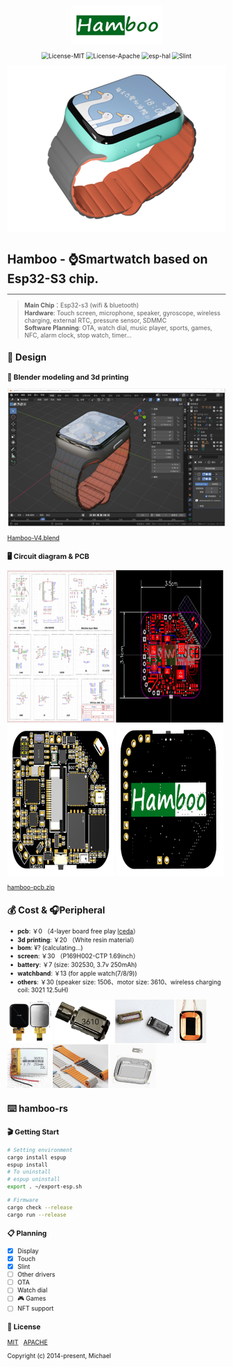 <p align="center">
  <img width="210" height="90" src="docs/Hamboo.jpg">
</p>
<p align="center">
    <img alt="License-MIT" src="https://img.shields.io/badge/license-MIT-blue.svg"/>
    <img alt="License-Apache" src="https://img.shields.io/badge/license-apache-blue.svg"/>
    <img alt="esp-hal" src="https://img.shields.io/badge/esp_hal-0.17.0-green.svg"/>
    <img alt="Slint" src="https://img.shields.io/badge/slint-1.5.1-green.svg"/>
</p>

<img alt="Hamboo" src="docs/watch.jpg"/>

<br>

# Hamboo - ⌚Smartwatch based on Esp32-S3 chip.

---

> **Main Chip**：Esp32-s3 (wifi & bluetooth) <br>
> **Hardware**: Touch screen, microphone, speaker, gyroscope, wireless charging, external RTC, pressure sensor, SDMMC <br>
> **Software Planning**: OTA, watch dial, music player, sports, games, NFC, alarm clock, stop watch, timer... <br>

## 📐 Design

### 📐 Blender modeling and 3d printing

![blender.jpg](docs%2Fblender.jpg)

[Hamboo-V4.blend](docs%2FHamboo-V4.blend)

### 🖥️ Circuit diagram & PCB

<div>
<img width="49%" height="350" src="docs/circuit-diagram.png"/>
<img width="49%" height="350" src="docs/PCB.png"/>
<img width="49%" height="350" src="docs/PCB-3D-A.png"/>
<img width="49%" height="350" src="docs/PCB-3D-B.png"/>
</div>

[hamboo-pcb.zip](docs%2Fhamboo-pcb.zip)

## 💰 Cost & 🎧Peripheral

- **pcb**: ￥0 （4-layer board free play [lceda](https://lceda.cn/)）
- **3d printing**: ￥20 （White resin material）
- **bom**: ¥? (calculating...)
- **screen**: ￥30 （P169H002-CTP 1.69inch）
- **battery**: ￥7 (size: 302530, 3.7v 250mAh)
- **watchband**: ￥13 (for apple watch(7/8/9))
- **others**: ￥30 (speaker size: 1506、motor size: 3610、wireless charging coil: 3021 12.5uH)

<div>
    <img height="100" src="docs/screen.jpg"/>
    <img height="100" src="docs/motor.jpg"/>
    <img height="100" src="docs/speaker.jpg"/>
    <img height="100" src="docs/coil.png"/>
    <img height="100" src="docs/battery.jpg"/>
    <img height="100" src="docs/watchband.jpg"/>
    <img height="100" src="docs/3dmodel.jpg"/>
</div>

## ⌨️ hamboo-rs

### 🎬 Getting Start

```bash
# Setting environment
cargo install espup
espup install
# To uninstall
# espup uninstall
export . ~/export-esp.sh
```
```bash
# Firmware
cargo check --release
cargo run --release
```

### 📋 Planning

- [X] Display
- [X] Touch
- [X] Slint
- [ ] Other drivers
- [ ] OTA
- [ ] Watch dial
- [ ] 🎮 Games
- [ ] NFT support

### 📄 License

[MIT](https://opensource.org/licenses/MIT) &nbsp; [APACHE](https://opensource.org/license/apache-2-0)

Copyright (c) 2014-present, Michael